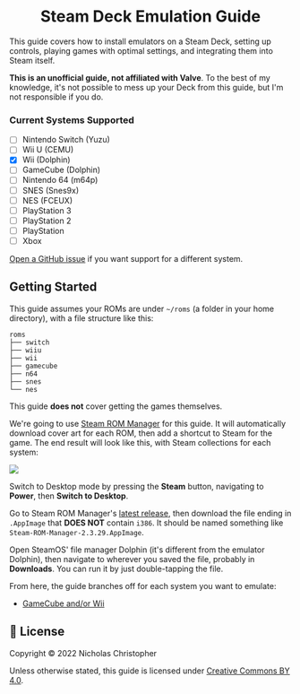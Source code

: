 <h1 align="center">Steam Deck Emulation Guide</h1>

This guide covers how to install emulators on a Steam Deck, setting up controls, playing games with optimal settings, and integrating them into Steam itself.

**This is an unofficial guide, not affiliated with Valve**. To the best of my knowledge, it's not possible to mess up your Deck from this guide, but I'm not responsible if you do.

### Current Systems Supported

-   [ ] Nintendo Switch (Yuzu)
-   [ ] Wii U (CEMU)
-   [x] Wii (Dolphin)
-   [ ] GameCube (Dolphin)
-   [ ] Nintendo 64 (m64p)
-   [ ] SNES (Snes9x)
-   [ ] NES (FCEUX)
-   [ ] PlayStation 3
-   [ ] PlayStation 2
-   [ ] PlayStation
-   [ ] Xbox

[Open a GitHub issue](https://github.com/nchristopher/steamdeck-emulation/issues/new) if you want support for a different system.

## Getting Started

This guide assumes your ROMs are under `~/roms` (a folder in your home directory), with a file structure like this:

```
roms
├── switch
├── wiiu
├── wii
├── gamecube
├── n64
├── snes
└── nes
```

This guide **does not** cover getting the games themselves.

We're going to use [Steam ROM Manager](https://steamgriddb.github.io/steam-rom-manager/) for this guide. It will automatically download cover art for each ROM, then add a shortcut to Steam for the game. The end result will look like this, with Steam collections for each system:

![](https://cdn.discordapp.com/attachments/809297772850839552/950265581087637554/unknown.png)

Switch to Desktop mode by pressing the **Steam** button, navigating to **Power**, then **Switch to Desktop**.

Go to Steam ROM Manager's [latest release](https://github.com/SteamGridDB/steam-rom-manager/releases/latest), then download the file ending in `.AppImage` that **DOES NOT** contain `i386`. It should be named something like `Steam-ROM-Manager-2.3.29.AppImage`.

Open SteamOS' file manager Dolphin (it's different from the emulator Dolphin), then navigate to wherever you saved the file, probably in **Downloads**. You can run it by just double-tapping the file.

From here, the guide branches off for each system you want to emulate:

-   [GameCube and/or Wii](./emulators/dolphin.md)

## 📜 License

Copyright &copy; 2022 Nicholas Christopher

Unless otherwise stated, this guide is licensed under [Creative Commons BY 4.0](https://creativecommons.org/licenses/by/4.0/).
